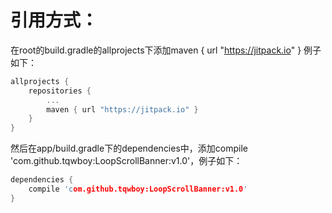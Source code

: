 引用方式：
===

在root的build.gradle的allprojects下添加maven { url "https://jitpack.io" }
例子如下：
```c
allprojects {
	repositories {
		...
		maven { url "https://jitpack.io" }
	}
}
```

然后在app/build.gradle下的dependencies中，添加compile 'com.github.tqwboy:LoopScrollBanner:v1.0'，例子如下：
```c
dependencies {
	compile 'com.github.tqwboy:LoopScrollBanner:v1.0'
}
```
